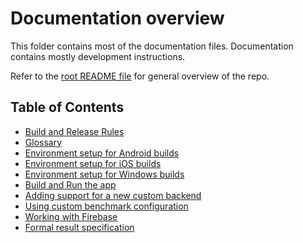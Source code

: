 
# Documentation overview

This folder contains most of the documentation files. Documentation contains mostly development instructions.

Refer to the [root README file](../README.md) for general overview of the repo.

## Table of Contents

* [Build and Release Rules](./build-and-release.md)
* [Glossary](./glossary.md)
* [Environment setup for Android builds](./environment-setup/env-setup-android.md)
* [Environment setup for iOS builds](./environment-setup/env-setup-ios.md)
* [Environment setup for Windows builds](./environment-setup/env-setup-windows.md)
* [Build and Run the app](./build-and-run.md)
* [Adding support for a new custom backend](./adding-custom-backend.md)
* [Using custom benchmark configuration](./custom-tasks.md)
* [Working with Firebase](./firebase.md)
* [Formal result specification](./result-spec.md)
